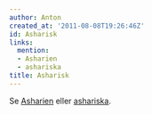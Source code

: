 ```yaml
---
author: Anton
created_at: '2011-08-08T19:26:46Z'
id: Asharisk
links:
  mention:
  - Asharien
  - ashariska
title: Asharisk
---
```


Se [Asharien] eller [ashariska].

  [Asharien]: Asharien
  [ashariska]: ashariska
